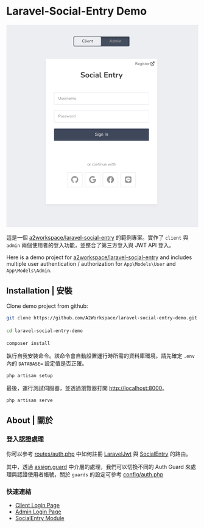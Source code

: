# Laravel-Social-Entry Demo

<p align="center"><img src="/.github/animation.gif" alt="Laravel-Database-Patcher demo animation"></p>

這是一個 [a2workspace/laravel-social-entry](https://github.com/A2Workspace/laravel-social-entry) 的範例專案。實作了 `client` 與 `admin` 兩個使用者的登入功能，並整合了第三方登入與 JWT API 登入。

Here is a demo project for [a2workspace/laravel-social-entry](https://github.com/A2Workspace/laravel-social-entry) and includes multiple user authentication / authorization for `App\Models\User` and `App\Models\Admin`.

## Installation | 安裝

Clone demo project from github:

```bash
git clone https://github.com/A2Workspace/laravel-social-entry-demo.git

cd laravel-social-entry-demo

composer install
```

執行自我安裝命令。該命令會自動設置運行時所需的資料庫環境，請先確定 `.env` 內的 `DATABASE=` 設定值是否正確。

```bash
php artisan setup
```

最後，運行測試伺服器，並透過瀏覽器打開 [http://localhost:8000](http://localhost:8000)。

```
php artisan serve
```

## About | 關於

### 登入認證處理

你可以參考 [routes/auth.php](routes/auth.php) 中如何註冊 [LaravelJwt](https://github.com/A2Workspace/laravel-jwt) 與 [SocialEntry](https://github.com/A2Workspace/laravel-social-entry)
的路由。

其中，透過 [assign.guard](app/Http/Middleware/AssignGuard.php) 中介層的處理，我們可以切換不同的 Auth Guard 來處理與認證使用者帳號，關於 `guards` 的設定可參考 [config/auth.php](config/auth.php#L38)

### 快速連結

- [Client Login Page](resources/js/pages/client/login.vue)
- [Admin Login Page](resources/js/pages/admin/login.vue)
- [SocialEntry Module](resources/js/mixins/SocialEntry.js)
